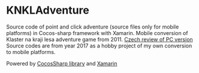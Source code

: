 # KNKLAdventure
Source code of point and click adventure (source files only for mobile platforms) in Cocos-sharp framework with Xamarin.
Mobile conversion of Klaster na kraji lesa adventure game from 2011. <a href="http://www.freegame.cz/hry-ke-stazeni/zdarma/adventury/klaster-na-kraji-lesa/19240">Czech review of PC version</a>
Source codes are from year 2017 as a hobby project of my own conversion to mobile platforms.

Powered by <a href="https://devblogs.microsoft.com/xamarin/introducing-cocossharp/">CocosSharp library</a>
and <a href="https://dotnet.microsoft.com/en-us/apps/xamarin">Xamarin</a>
